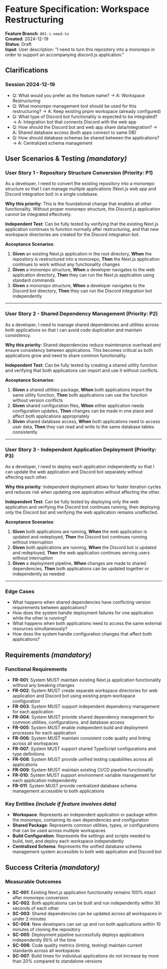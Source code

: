 # Feature Specification: Workspace Restructuring

**Feature Branch**: `001-i-need-to`  
**Created**: 2024-12-19  
**Status**: Draft  
**Input**: User description: "I need to turn this repository into a monorepo in order to support an accompanying discord.js application."

## Clarifications

### Session 2024-12-19

- Q: What would you prefer as the feature name? → A: Workspace Restructuring
- Q: What monorepo management tool should be used for this restructuring? → A: Keep existing pnpm workspace (already configured)
- Q: What type of Discord bot functionality is expected to be integrated? → A: Integration bot that connects Discord with the web app
- Q: How should the Discord bot and web app share data/integration? → A: Shared database access (both apps connect to same DB)
- Q: How should database schemas be shared between the applications? → A: Centralized schema management

## User Scenarios & Testing *(mandatory)*

### User Story 1 - Repository Structure Conversion (Priority: P1)

As a developer, I need to convert the existing repository into a monorepo structure so that I can manage multiple applications (Next.js web app and Discord integration bot) in a single codebase.

**Why this priority**: This is the foundational change that enables all other functionality. Without proper monorepo structure, the Discord.js application cannot be integrated effectively.

**Independent Test**: Can be fully tested by verifying that the existing Next.js application continues to function normally after restructuring, and that new workspace directories are created for the Discord integration bot.

**Acceptance Scenarios**:

1. **Given** an existing Next.js application in the root directory, **When** the repository is restructured into a monorepo, **Then** the Next.js application continues to work without any functionality changes
2. **Given** a monorepo structure, **When** a developer navigates to the web application directory, **Then** they can run the Next.js application using standard commands
3. **Given** a monorepo structure, **When** a developer navigates to the Discord bot directory, **Then** they can run the Discord integration bot independently

---

### User Story 2 - Shared Dependency Management (Priority: P2)

As a developer, I need to manage shared dependencies and utilities across both applications so that I can avoid code duplication and maintain consistency.

**Why this priority**: Shared dependencies reduce maintenance overhead and ensure consistency between applications. This becomes critical as both applications grow and need to share common functionality.

**Independent Test**: Can be fully tested by creating a shared utility function and verifying that both applications can import and use it without conflicts.

**Acceptance Scenarios**:

1. **Given** a shared utilities package, **When** both applications import the same utility function, **Then** both applications can use the function without version conflicts
2. **Given** shared configuration files, **When** either application needs configuration updates, **Then** changes can be made in one place and affect both applications appropriately
3. **Given** shared database access, **When** both applications need to access user data, **Then** they can read and write to the same database tables consistently

---

### User Story 3 - Independent Application Deployment (Priority: P3)

As a developer, I need to deploy each application independently so that I can update the web application and Discord bot separately without affecting each other.

**Why this priority**: Independent deployment allows for faster iteration cycles and reduces risk when updating one application without affecting the other.

**Independent Test**: Can be fully tested by deploying only the web application and verifying the Discord bot continues running, then deploying only the Discord bot and verifying the web application remains unaffected.

**Acceptance Scenarios**:

1. **Given** both applications are running, **When** the web application is updated and redeployed, **Then** the Discord bot continues running without interruption
2. **Given** both applications are running, **When** the Discord bot is updated and redeployed, **Then** the web application continues serving users without interruption
3. **Given** a deployment pipeline, **When** changes are made to shared dependencies, **Then** both applications can be updated together or independently as needed

---

### Edge Cases

- What happens when shared dependencies have conflicting version requirements between applications?
- How does the system handle deployment failures for one application while the other is running?
- What happens when both applications need to access the same external resources simultaneously?
- How does the system handle configuration changes that affect both applications?

## Requirements *(mandatory)*

### Functional Requirements

- **FR-001**: System MUST maintain existing Next.js application functionality without any breaking changes
- **FR-002**: System MUST create separate workspace directories for web application and Discord bot using existing pnpm workspace configuration
- **FR-003**: System MUST support independent dependency management for each application
- **FR-004**: System MUST provide shared dependency management for common utilities, configurations, and database access
- **FR-005**: System MUST enable independent build and deployment processes for each application
- **FR-006**: System MUST maintain consistent code quality and linting across all workspaces
- **FR-007**: System MUST support shared TypeScript configurations and type definitions
- **FR-008**: System MUST provide unified testing capabilities across all applications
- **FR-009**: System MUST maintain existing CI/CD pipeline functionality
- **FR-010**: System MUST support environment variable management for each application independently
- **FR-011**: System MUST provide centralized database schema management accessible to both applications

### Key Entities *(include if feature involves data)*

- **Workspace**: Represents an independent application or package within the monorepo, containing its own dependencies and configuration
- **Shared Package**: Represents common utilities, types, or configurations that can be used across multiple workspaces
- **Build Configuration**: Represents the settings and scripts needed to build, test, and deploy each workspace independently
- **Centralized Schema**: Represents the unified database schema management system accessible to both web application and Discord bot

## Success Criteria *(mandatory)*

### Measurable Outcomes

- **SC-001**: Existing Next.js application functionality remains 100% intact after monorepo conversion
- **SC-002**: Both applications can be built and run independently within 30 seconds of each other
- **SC-003**: Shared dependencies can be updated across all workspaces in under 2 minutes
- **SC-004**: New developers can set up and run both applications within 10 minutes of cloning the repository
- **SC-005**: Deployment pipeline successfully deploys applications independently 95% of the time
- **SC-006**: Code quality metrics (linting, testing) maintain current standards across all workspaces
- **SC-007**: Build times for individual applications do not increase by more than 20% compared to standalone versions